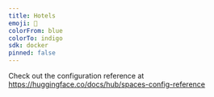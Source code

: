 ```yaml
---
title: Hotels
emoji: 🏢
colorFrom: blue
colorTo: indigo
sdk: docker
pinned: false
---
```


Check out the configuration reference at https://huggingface.co/docs/hub/spaces-config-reference